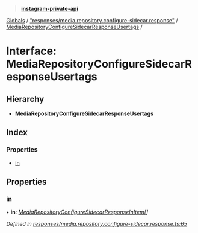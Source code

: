 > **[instagram-private-api](../README.md)**

[Globals](../README.md) / ["responses/media.repository.configure-sidecar.response"](../modules/_responses_media_repository_configure_sidecar_response_.md) / [MediaRepositoryConfigureSidecarResponseUsertags](_responses_media_repository_configure_sidecar_response_.mediarepositoryconfiguresidecarresponseusertags.md) /

# Interface: MediaRepositoryConfigureSidecarResponseUsertags

## Hierarchy

* **MediaRepositoryConfigureSidecarResponseUsertags**

## Index

### Properties

* [in](_responses_media_repository_configure_sidecar_response_.mediarepositoryconfiguresidecarresponseusertags.md#in)

## Properties

###  in

• **in**: *[MediaRepositoryConfigureSidecarResponseInItem](_responses_media_repository_configure_sidecar_response_.mediarepositoryconfiguresidecarresponseinitem.md)[]*

*Defined in [responses/media.repository.configure-sidecar.response.ts:65](https://github.com/dilame/instagram-private-api/blob/e9c516c/src/responses/media.repository.configure-sidecar.response.ts#L65)*
